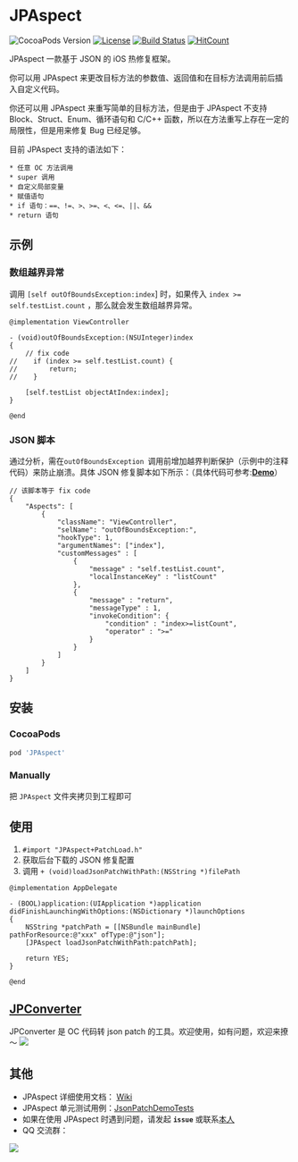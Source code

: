 # JPAspect
![CocoaPods Version](https://img.shields.io/cocoapods/v/JPAspect.svg?style=flat)
[![License](https://img.shields.io/github/license/zhiyongzou/JPAspect.svg?style=flat)](https://github.com/zhiyongzou/JPAspect/blob/master/LICENSE)
[![Build Status](https://travis-ci.com/zhiyongzou/JPAspect.svg?branch=master)](https://travis-ci.com/zhiyongzou/JPAspect)
[![HitCount](http://hits.dwyl.io/zhiyongzou/JPAspect.svg)](http://hits.dwyl.io/zhiyongzou/JPAspect)

JPAspect 一款基于 JSON 的 iOS 热修复框架。

你可以用 JPAspect 来更改目标方法的参数值、返回值和在目标方法调用前后插入自定义代码。

你还可以用 JPAspect 来重写简单的目标方法，但是由于 JPAspect 不支持 Block、Struct、Enum、循环语句和 C/C++ 函数，所以在方法重写上存在一定的局限性，但是用来修复 Bug 已经足够。

目前 JPAspect 支持的语法如下：

	* 任意 OC 方法调用
	* super 调用
	* 自定义局部变量
	* 赋值语句
	* if 语句：==、!=、>、>=、<、<=、||、&&
	* return 语句

## 示例
### 数组越界异常
调用 `[self outOfBoundsException:index`] 时，如果传入 `index >= self.testList.count` ，那么就会发生数组越界异常。

```objc
@implementation ViewController

- (void)outOfBoundsException:(NSUInteger)index
{
    // fix code
//    if (index >= self.testList.count) {
//        return;
//    }
    
    [self.testList objectAtIndex:index];
}

@end
```

### JSON 脚本
通过分析，需在`outOfBoundsException `调用前增加越界判断保护（示例中的注释代码）来防止崩溃。具体 JSON 修复脚本如下所示：（具体代码可参考:**[Demo](https://github.com/zhiyongzou/JPAspect/tree/master/JsonPatchDemo)**）

```objc
// 该脚本等于 fix code
{
    "Aspects": [
        {
            "className": "ViewController",
            "selName": "outOfBoundsException:",
            "hookType": 1,
            "argumentNames": ["index"],
            "customMessages" : [
                {
                    "message" : "self.testList.count",
                    "localInstanceKey" : "listCount"
                },
                {
                    "message" : "return",
                    "messageType" : 1,
                    "invokeCondition": {
                        "condition" : "index>=listCount",
                        "operator" : ">="
                    }
                }
            ]
        }
    ]
}
```

## 安装
### CocoaPods
```ruby
pod 'JPAspect'
```
### Manually
把 `JPAspect` 文件夹拷贝到工程即可

## 使用

1. `#import "JPAspect+PatchLoad.h"`
2. 获取后台下载的 JSON 修复配置
3. 调用 `+ (void)loadJsonPatchWithPath:(NSString *)filePath`

```objc
@implementation AppDelegate

- (BOOL)application:(UIApplication *)application didFinishLaunchingWithOptions:(NSDictionary *)launchOptions
{
    NSString *patchPath = [[NSBundle mainBundle] pathForResource:@"xxx" ofType:@"json"];
    [JPAspect loadJsonPatchWithPath:patchPath];
    
    return YES;
}

@end
```

## [JPConverter](https://zhiyongzou.github.io/JPConverter/)
JPConverter 是 OC 代码转 json patch 的工具。欢迎使用，如有问题，欢迎来撩～
![](https://github.com/zhiyongzou/JPAspect/blob/master/imgs/JPConverter.jpg)

## 其他
* JPAspect 详细使用文档： [Wiki](https://github.com/zhiyongzou/JPAspect/wiki)
* JPAspect 单元测试用例：[JsonPatchDemoTests](https://github.com/zhiyongzou/JPAspect/tree/master/JsonPatchDemo/JsonPatchDemoTests) 
* 如果在使用 JPAspect 时遇到问题，请发起 **`issue`** 或联系[本人](mailto:scauzouzhiyong@163.com)
* QQ 交流群：

![](https://github.com/zhiyongzou/JPAspect/blob/master/imgs/qq_group.png)


